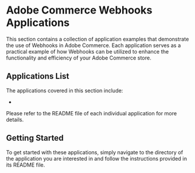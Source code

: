 # Adobe Commerce Webhooks Applications

This section contains a collection of application examples that demonstrate the use of Webhooks in Adobe Commerce. 
Each application serves as a practical example of how Webhooks can be utilized to enhance the functionality and efficiency of your Adobe Commerce store.

## Applications List

The applications covered in this section include:

- 

Please refer to the README file of each individual application for more details.

## Getting Started

To get started with these applications, simply navigate to the directory of the application you are interested in and follow the instructions provided in its README file.
